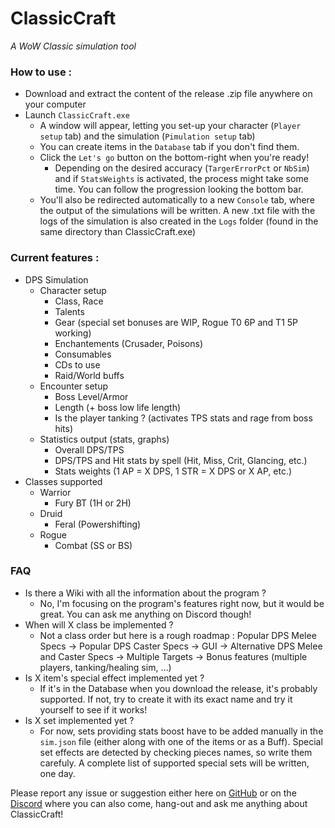 # ClassicCraft
*A WoW Classic simulation tool*

### How to use :
- Download and extract the content of the release .zip file anywhere on your computer
- Launch `ClassicCraft.exe`
	- A window will appear, letting you set-up your character (`Player setup` tab) and the simulation (`Pimulation setup` tab)
	- You can create items in the `Database` tab if you don't find them.
	- Click the `Let's go` button on the bottom-right when you're ready!
		- Depending on the desired accuracy (`TargerErrorPct` or `NbSim`) and if `StatsWeights` is activated, the process might take some time. You can follow the progression looking the bottom bar.
	- You'll also be redirected automatically to a new `Console` tab, where the output of the simulations will be written. A new .txt file with the logs of the simulation is also created in the `Logs` folder (found in the same directory than ClassicCraft.exe)

### Current features :
- DPS Simulation
	- Character setup
		- Class, Race
		- Talents
		- Gear (special set bonuses are WIP, Rogue T0 6P and T1 5P working)
		- Enchantements (Crusader, Poisons)
		- Consumables
		- CDs to use
		- Raid/World buffs
	- Encounter setup
		- Boss Level/Armor
		- Length (+ boss low life length)
		- Is the player tanking ? (activates TPS stats and rage from boss hits)
	- Statistics output (stats, graphs)
		- Overall DPS/TPS
		- DPS/TPS and Hit stats by spell (Hit, Miss, Crit, Glancing, etc.)
		- Stats weights (1 AP = X DPS, 1 STR = X DPS or X AP, etc.)
- Classes supported
	- Warrior
		- Fury BT (1H or 2H)
	- Druid
		- Feral (Powershifting)
	- Rogue
		- Combat (SS or BS)

### FAQ
- Is there a Wiki with all the information about the program ?
	- No, I'm focusing on the program's features right now, but it would be great. You can ask me anything on Discord though!
- When will X class be implemented ?
	- Not a class order but here is a rough roadmap : Popular DPS Melee Specs -> Popular DPS Caster Specs -> GUI -> Alternative DPS Melee and Caster Specs -> Multiple Targets -> Bonus features (multiple players, tanking/healing sim, ...)
- Is X item's special effect implemented yet ?
	- If it's in the Database when you download the release, it's probably supported. If not, try to create it with its exact name and try it yourself to see if it works!
- Is X set implemented yet ?
	- For now, sets providing stats boost have to be added manually in the `sim.json` file (either along with one of the items or as a Buff). Special set effects are detected by checking pieces names, so write them carefuly. A complete list of supported special sets will be written, one day.


Please report any issue or suggestion either here on [GitHub](https://github.com/Zwyk/ClassicCraft/issues) or on the [Discord](https://discord.gg/tG4q7HE) where you can also come, hang-out and ask me anything about ClassicCraft!
